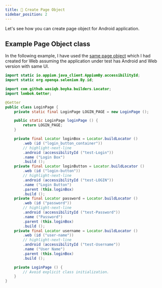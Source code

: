 ```yaml
---
title: 📄 Create Page Object
sidebar_position: 2
---
```


Let's see how you can create page object for Android application.

## Example Page Object class

In the following example, I have used the [same page object](/docs/guides/web/create-page-object) which I had created for Web assuming the application under test has Android and Web version with same UI.

```java
import static io.appium.java_client.AppiumBy.accessibilityId;
import static org.openqa.selenium.By.id;

import com.github.wasiqb.boyka.builders.Locator;
import lombok.Getter;

@Getter
public class LoginPage {
    private static final LoginPage LOGIN_PAGE = new LoginPage ();

    public static LoginPage loginPage () {
        return LOGIN_PAGE;
    }

    private final Locator loginBox = Locator.buildLocator ()
        .web (id ("login_button_container"))
        // highlight-next-line
        .android (accessibilityId ("test-Login"))
        .name ("Login Box")
        .build ();
    private final Locator loginButton = Locator.buildLocator ()
        .web (id ("login-button"))
        // highlight-next-line
        .android (accessibilityId ("test-LOGIN"))
        .name ("Login Button")
        .parent (this.loginBox)
        .build ();
    private final Locator password = Locator.buildLocator ()
        .web (id ("password"))
        // highlight-next-line
        .android (accessibilityId ("test-Password"))
        .name ("Password")
        .parent (this.loginBox)
        .build ();
    private final Locator username = Locator.buildLocator ()
        .web (id ("user-name"))
        // highlight-next-line
        .android (accessibilityId ("test-Username"))
        .name ("User Name")
        .parent (this.loginBox)
        .build ();

    private LoginPage () {
        // Avoid explicit class initialization.
    }
}
```
